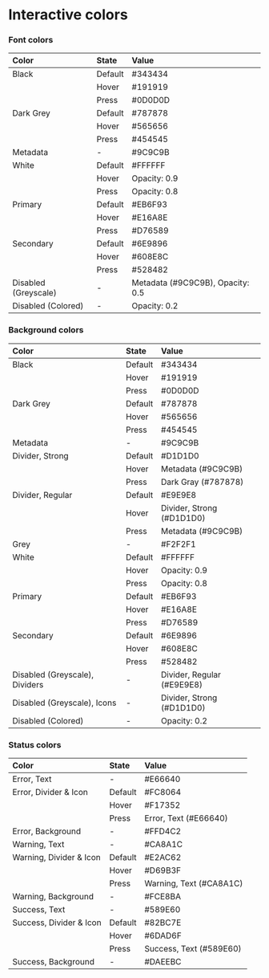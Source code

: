 # Interactive colors 

### Font colors

| Color | State | Value |
| :--- | :--- | :--- |
| Black | Default | \#343434 |
|  | Hover | \#191919 |
|  | Press | \#0D0D0D |
| Dark Grey | Default | \#787878 |
|  | Hover | \#565656 |
|  | Press | \#454545 |
| Metadata | - | \#9C9C9B |
| White | Default | \#FFFFFF |
|  | Hover | Opacity: 0.9 |
|  | Press | Opacity: 0.8 |
| Primary | Default | \#EB6F93 |
|  | Hover | \#E16A8E |
|  | Press | \#D76589 |
| Secondary | Default | \#6E9896 |
|  | Hover | \#608E8C |
|  | Press | \#528482 |
| Disabled \(Greyscale\) | - | Metadata \(\#9C9C9B\), Opacity: 0.5 |
| Disabled \(Colored\) | - | Opacity: 0.2 |

### Background colors

| Color | State | Value |
| :--- | :--- | :--- |
| Black | Default | \#343434 |
|  | Hover | \#191919 |
|  | Press | \#0D0D0D |
| Dark Grey | Default | \#787878 |
|  | Hover | \#565656 |
|  | Press | \#454545 |
| Metadata | - | \#9C9C9B |
| Divider, Strong | Default | \#D1D1D0 |
|  | Hover | Metadata \(\#9C9C9B\) |
|  | Press | Dark Gray \(\#787878\) |
| Divider, Regular | Default | \#E9E9E8 |
|  | Hover | Divider, Strong \(\#D1D1D0\) |
|  | Press | Metadata \(\#9C9C9B\) |
| Grey | - | #F2F2F1 |
| White | Default | #FFFFFF |
|  | Hover | Opacity: 0.9 |
|  | Press | Opacity: 0.8 |
| Primary | Default | \#EB6F93 |
|  | Hover | \#E16A8E |
|  | Press | \#D76589 |
| Secondary | Default | \#6E9896 |
|  | Hover | \#608E8C |
|  | Press | \#528482 |
| Disabled \(Greyscale\), Dividers | - | Divider, Regular \(\#E9E9E8\) |
| Disabled \(Greyscale\), Icons | - | Divider, Strong \(\#D1D1D0\) |
| Disabled \(Colored\) | - | Opacity: 0.2 |


### Status colors

| Color | State | Value |
| :--- | :--- | :--- |
| Error, Text | - | \#E66640 |
| Error, Divider & Icon | Default | \#FC8064 |
|  | Hover | \#F17352 |
|  | Press | Error, Text \(\#E66640\) |
| Error, Background | - | \#FFD4C2 |
| Warning, Text | - | \#CA8A1C |
| Warning, Divider & Icon | Default | \#E2AC62 |
|  | Hover | \#D69B3F |
|  | Press | Warning, Text \(\#CA8A1C\) |
| Warning, Background | - | \#FCE8BA |
| Success, Text | - | \#589E60 |
| Success, Divider & Icon | Default | \#82BC7E |
|  | Hover | \#6DAD6F |
|  | Press | Success, Text \(\#589E60\) |
| Success, Background | - | \#DAEEBC |
